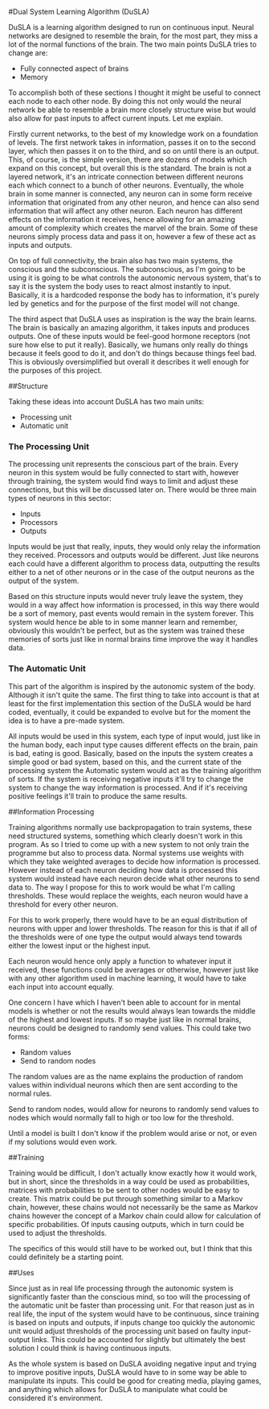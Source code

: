 #Dual System Learning Algorithm (DuSLA)

DuSLA is a learning algorithm designed to run on continuous input. Neural networks are designed to resemble the brain, for the most part, they miss a lot of the normal functions of the brain. The two main points DuSLA tries to change are:

* Fully connected aspect of brains
* Memory

To accomplish both of these sections I thought it might be useful to connect each node to each other node. By doing this not only would the neural network be able to resemble a brain more closely structure wise but would also allow for past inputs to affect current inputs. Let me explain.

Firstly current networks, to the best of my knowledge work on a foundation of levels. The first network takes in information, passes it on to the second layer, which then passes it on to the third, and so on until there is an output. This, of course, is the simple version, there are dozens of models which expand on this concept, but overall this is the standard. The brain is not a layered network, it's an intricate connection between different neurons each which connect to a bunch of other neurons. Eventually, the whole brain in some manner is connected, any neuron can in some form receive information that originated from any other neuron, and hence can also send information that will affect any other neuron. Each neuron has different effects on the information it receives, hence allowing for an amazing amount of complexity which creates the marvel of the brain. Some of these neurons simply process data and pass it on, however a few of these act as inputs and outputs.

On top of full connectivity, the brain also has two main systems, the conscious and the subconscious. The subconscious, as I'm going to be using it is going to be what controls the autonomic nervous system, that's to say it is the system the body uses to react almost instantly to input. Basically, it is a hardcoded response the body has to information, it's purely led by genetics and for the purpose of the first model will not change.

The third aspect that DuSLA uses as inspiration is the way the brain learns. The brain is basically an amazing algorithm, it takes inputs and produces outputs. One of these inputs would be feel-good hormone receptors (not sure how else to put it really). Basically, we humans only really do things because it feels good to do it, and don't do things because things feel bad. This is obviously oversimplified but overall it describes it well enough for the purposes of this project. 

##Structure

Taking these ideas into account DuSLA has two main units:

* Processing unit
* Automatic unit

### The Processing Unit

The processing unit represents the conscious part of the brain. Every neuron in this system would be fully connected to start with, however through training, the system would find ways to limit and adjust these connections, but this will be discussed later on. There would be three main types of neurons in this sector:

* Inputs
* Processors
* Outputs

Inputs would be just that really, inputs, they would only relay the information they received. Processors and outputs would be different. Just like neurons each could have a  different algorithm to process data, outputting the results either to a net of other neurons or in the case of the output neurons as the output of the system.

Based on this structure inputs would never truly leave the system, they would in a way affect how information is processed, in this way there would be a sort of memory, past events would remain in the system forever. This system would hence be able to in some manner learn and remember, obviously this wouldn't be perfect, but as the system was trained these memories of sorts just like in normal brains time improve the way it handles data.

### The Automatic Unit

This part of the algorithm is inspired by the autonomic system of the body. Although it isn't quite the same. The first thing to take into account is that at least for the first implementation this section of the DuSLA would be hard coded, eventually, it could be expanded to evolve but for the moment the idea is to have a pre-made system.

All inputs would be used in this system, each type of input would, just like in the human body, each input type causes different effects on the brain, pain is bad, eating is good. Basically, based on the inputs the system creates a simple good or bad system, based on this, and the current state of the processing system the Automatic system would act as the training algorithm of sorts. If the system is receiving negative inputs it'll try to change the system to change the way information is processed. And if it's receiving positive feelings it'll train to produce the same results.

##Information Processing

Training algorithms normally use backpropagation to train systems, these need structured systems, something which clearly doesn't work in this program. As so I tried to come up with a new system to not only train the programme but also to process data. Normal systems use weights with which they take weighted averages to decide how information is processed. However instead of each neuron deciding how data is processed this system would instead have each neuron decide what other neurons to send data to. The way I propose for this to work would be what I'm calling thresholds. These would replace the weights, each neuron would have a threshold for every other neuron. 

For this to work properly, there would have to be an equal distribution of neurons with upper and lower thresholds. The reason for this is that if all of the thresholds were of one type the output would always tend towards either the lowest input or the highest input.

Each neuron would hence only apply a function to whatever input it received, these functions could be averages or otherwise, however just like with any other algorithm used in machine learning, it would have to take each input into account equally.

One concern I have which I haven't been able to account for in mental models is whether or not the results would always lean towards the middle of the highest and lowest inputs. If so maybe just like in normal brains, neurons could be designed to randomly send values. This could take two forms:

* Random values
* Send to random nodes

The random values are as the name explains the production of random values within individual neurons which then are sent according to the normal rules.

Send to random nodes, would allow for neurons to randomly send values to nodes which would normally fall to high or too low for the threshold.

Until a model is built I don't know if the problem would arise or not, or even if my solutions would even work.

##Training

Training would be difficult, I don't actually know exactly how it would work, but in short, since the thresholds in a way could be used as probabilities, matrices with probabilities to be sent to other nodes would be easy to create. This matrix could be put through something similar to a Markov chain, however, these chains would not necessarily be the same as Markov chains however the concept of a Markov chain could allow for calculation of specific probabilities. Of inputs causing outputs, which in turn could be used to adjust the thresholds.

The specifics of this would still have to be worked out, but I think that this could definitely be a starting point.

##Uses

Since just as in real life processing through the autonomic system is significantly faster than the conscious mind, so too will the processing of the automatic unit be faster than processing unit. For that reason just as in real life, the input of the system would have to be continuous, since training is based on inputs and outputs, if inputs change too quickly the autonomic unit would adjust thresholds of the processing unit based on faulty input-output links. This could be accounted for slightly but ultimately the best solution I could think is having continuous inputs.

As the whole system is based on DuSLA avoiding negative input and trying to improve positive inputs, DuSLA would have to in some way be able to manipulate its inputs. This could be good for creating media, playing games, and anything which allows for DuSLA to manipulate what could be considered it's environment.

